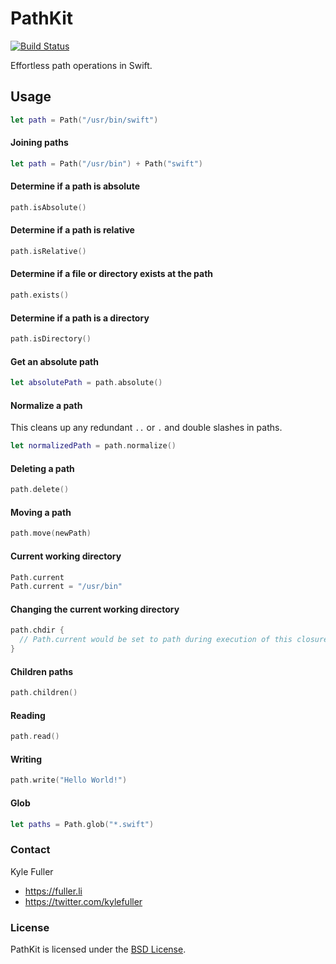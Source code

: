 # PathKit

[![Build Status](https://travis-ci.org/kylef/PathKit.svg)](https://travis-ci.org/kylef/PathKit)

Effortless path operations in Swift.

## Usage

```swift
let path = Path("/usr/bin/swift")
```

#### Joining paths

```swift
let path = Path("/usr/bin") + Path("swift")
```

#### Determine if a path is absolute

```swift
path.isAbsolute()
```

#### Determine if a path is relative

```swift
path.isRelative()
```

#### Determine if a file or directory exists at the path

```swift
path.exists()
```

#### Determine if a path is a directory

```swift
path.isDirectory()
```

#### Get an absolute path

```swift
let absolutePath = path.absolute()
```

#### Normalize a path

This cleans up any redundant `..` or `.` and double slashes in paths.

```swift
let normalizedPath = path.normalize()
```

#### Deleting a path

```swift
path.delete()
```

#### Moving a path

```swift
path.move(newPath)
```

#### Current working directory

```swift
Path.current
Path.current = "/usr/bin"
```

#### Changing the current working directory

```swift
path.chdir {
  // Path.current would be set to path during execution of this closure
}
```

#### Children paths

```swift
path.children()
```

#### Reading

```swift
path.read()
```

#### Writing

```swift
path.write("Hello World!")
```

#### Glob

```swift
let paths = Path.glob("*.swift")
```

### Contact

Kyle Fuller

- https://fuller.li
- https://twitter.com/kylefuller

### License

PathKit is licensed under the [BSD License](LICENSE).

